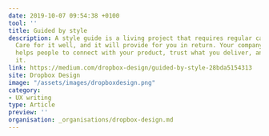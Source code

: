 ```yaml
---
date: 2019-10-07 09:54:38 +0100
tool: ''
title: Guided by style
description: A style guide is a living project that requires regular care and maintenance.
  Care for it well, and it will provide for you in return. Your company’s writing
  helps people to connect with your product, trust what you deliver, and keep using
  it.
link: https://medium.com/dropbox-design/guided-by-style-28bda5154313
site: Dropbox Design
image: "/assets/images/dropboxdesign.png"
category:
- UX writing
type: Article
preview: ''
organisation: _organisations/dropbox-design.md
---
```

